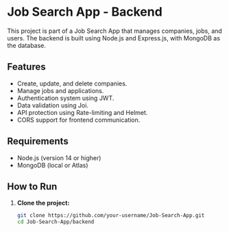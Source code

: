 # Job Search App - Backend

This project is part of a Job Search App that manages companies, jobs, and users. The backend is built using Node.js and Express.js, with MongoDB as the database.

## Features

- Create, update, and delete companies.
- Manage jobs and applications.
- Authentication system using JWT.
- Data validation using Joi.
- API protection using Rate-limiting and Helmet.
- CORS support for frontend communication.

## Requirements

- Node.js (version 14 or higher)
 - MongoDB (local or Atlas)

## How to Run

1. **Clone the project:**
   ```bash
   git clone https://github.com/your-username/Job-Search-App.git
   cd Job-Search-App/backend
